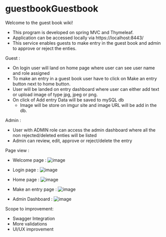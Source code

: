 # guestbook**Guestbook**

Welcome to the guest book wiki!

* This program is developed on spring MVC and Thymeleaf. 
* Application can be accessed locally via https://localhost:8443/
* This service enables guests to make entry in the guest book and admin to approve or reject the enties.

Guest :

* On login user will land on home page where user can see user name and role assigned 
* To make an entry in a guest book user have to click on Make an entry button next to home button.
* User will be landed on entry dashboard where user can either add text or upload image of type jpg, jpeg or png.
* On click of Add entry Data will be saved to mySQL db
    * Image will be store on imgur site and image URL will be add in the db.

Admin :

* User with ADMIN role can access the admin dashboard where all the non rejected/deleted enties will be listed
* Admin can review, edit, approve or reject/delete the entry


Page view :

* Welcome page :
![image](https://user-images.githubusercontent.com/27283103/163859908-bc107d19-1f4a-4ce3-999d-2d46f3d66b64.png)

* Login page :
![image](https://user-images.githubusercontent.com/27283103/163860190-271e95d4-63f8-44ba-9c12-13e1c3ba0368.png)

* Home page :
![image](https://user-images.githubusercontent.com/27283103/163860280-9f014f4f-769d-4fee-9929-d0e9081b95f7.png)

* Make an entry page :
![image](https://user-images.githubusercontent.com/27283103/163860348-56ae3b53-9e9e-44fb-b038-27d193844195.png)

* Admin Dashboard :
![image](https://user-images.githubusercontent.com/27283103/163860501-02b2e9fd-bc30-4bcd-a8b2-73aeffe44bef.png)

Scope to improvement:
* Swagger Integration
* More validations
* UI/UX improvement

